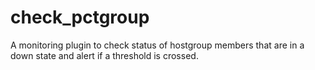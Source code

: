 # check_pctgroup
A monitoring plugin to check status of hostgroup members that are in a down state and alert if a threshold is crossed.
